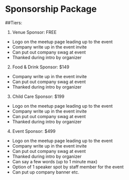 # Sponsorship Package

##Tiers:
1) Venue Sponsor: FREE
- Logo on the meetup page leading up to the event
- Company write up in the event invite
- Can put out company swag at event
- Thanked during intro by organizer

2) Food & Drink Sponsor: $149
- Company write up in the event invite
- Can put out company swag at event
- Thanked during intro by organizer

3) Child Care Sponsor: $199
- Logo on the meetup page leading up to the event
- Company write up in the event invite
- Can put out company swag at event
- Thanked during intro by organizer

4) Event Sponsor: $499
- Logo on the meetup page leading up to the event
- Company write up in the event invite
- Can put out company swag at event
- Thanked during intro by organizer
- Can say a few words (up to 1 minute max)
- Option of 1 speaker spot by staff member for the event
- Can put up company banner etc.

